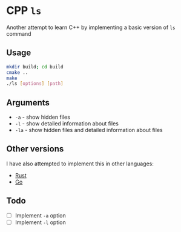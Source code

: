 # CPP `ls`

Another attempt to learn C++ by implementing a basic version of `ls` command

## Usage

```bash
mkdir build; cd build
cmake ..
make
./ls [options] [path]
```

## Arguments

- `-a` - show hidden files
- `-l` - show detailed information about files
- `-la` - show hidden files and detailed information about files

## Other versions

I have also attempted to implement this in other languages:
- [Rust](https://github.com/aosasona/ls.rs)
- [Go](https://github.com/aosasona/go.rs)

## Todo
- [ ] Implement `-a` option
- [ ] Implement `-l` option
